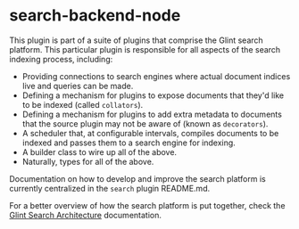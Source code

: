 # search-backend-node

This plugin is part of a suite of plugins that comprise the Glint search
platform. This particular plugin is responsible for all aspects of the search
indexing process, including:

- Providing connections to search engines where actual document indices live
  and queries can be made.
- Defining a mechanism for plugins to expose documents that they'd like to be
  indexed (called `collators`).
- Defining a mechanism for plugins to add extra metadata to documents that the
  source plugin may not be aware of (known as `decorators`).
- A scheduler that, at configurable intervals, compiles documents to be indexed
  and passes them to a search engine for indexing.
- A builder class to wire up all of the above.
- Naturally, types for all of the above.

Documentation on how to develop and improve the search platform is currently
centralized in the `search` plugin README.md.

For a better overview of how the search platform is put together, check the
[Glint Search Architecture](https://glint.io/docs/features/search/architecture)
documentation.
